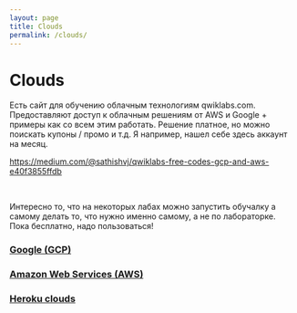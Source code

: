 ```yaml
---
layout: page
title: Clouds
permalink: /clouds/
---
```


# Clouds

Есть сайт для обучению облачным технологиям qwiklabs.com. Предоставляют доступ к облачным решениям от AWS и Google + примеры как со всем этим работать. Решение платное, но можно поискать купоны / промо и т.д. Я например, нашел себе здесь аккаунт на месяц.

https://medium.com/@sathishvj/qwiklabs-free-codes-gcp-and-aws-e40f3855ffdb

<br/>

Интересно то, что на некоторых лабах можно запустить обучалку а самому делать то, что нужно именно самому, а не по лабораторке. Пока бесплатно, надо пользоваться!

### [Google (GCP)](/clouds/google/)

### [Amazon Web Services (AWS)](/clouds/aws/)

### [Heroku clouds](/clouds/heroku/)
